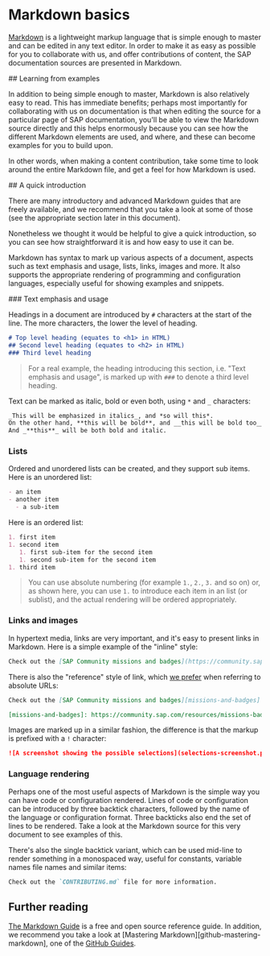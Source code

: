 # Markdown basics

[Markdown][markdown] is a lightweight markup language that is simple enough to master and can be edited in any text editor. In order to make it as easy as possible for you to collaborate with us, and offer contributions of content, the SAP documentation sources are presented in Markdown.

## Learning from examples

In addition to being simple enough to master, Markdown is also relatively easy to read. This has immediate benefits; perhaps most importantly for collaborating with us on documentation is that when editing the source for a particular page of SAP documentation, you'll be able to view the Markdown source directly and this helps enormously because you can see how the different Markdown elements are used, and where, and these can become examples for you to build upon.

In other words, when making a content contribution, take some time to look around the entire Markdown file, and get a feel for how Markdown is used.

## A quick introduction

There are many introductory and advanced Markdown guides that are freely available, and we recommend that you take a look at some of those (see the appropriate section later in this document).

Nonetheless we thought it would be helpful to give a quick introduction, so you can see how straightforward it is and how easy to use it can be.

Markdown has syntax to mark up various aspects of a document, aspects such as text emphasis and usage, lists, links, images and more. It also supports the appropriate rendering of programming and configuration languages, especially useful for showing examples and snippets.

### Text emphasis and usage

Headings in a document are introduced by `#` characters at the start of the line. The more characters, the lower the level of heading.

```markdown
# Top level heading (equates to <h1> in HTML)
## Second level heading (equates to <h2> in HTML)
### Third level heading
```

> For a real example, the heading introducing this section, i.e. "Text emphasis and usage", is marked up with `###` to denote a third level heading.

Text can be marked as italic, bold or even both, using `*` and `_` characters:

```markdown
_This will be emphasized in italics_, and *so will this*.
On the other hand, **this will be bold**, and __this will be bold too__.
And _**this**_ will be both bold and italic.
```

### Lists

Ordered and unordered lists can be created, and they support sub items. Here is an unordered list:

```markdown
- an item
- another item
  - a sub-item
```

Here is an ordered list:

```markdown
1. first item
1. second item
   1. first sub-item for the second item
   1. second sub-item for the second item
1. third item
```

> You can use absolute numbering (for example `1.`, `2.`, `3.` and so on) or, as shown here, you can use `1.` to introduce each item in an list (or sublist), and the actual rendering will be ordered appropriately.

### Links and images

In hypertext media, links are very important, and it's easy to present links in Markdown. Here is a simple example of the "inline" style:

```markdown
Check out the [SAP Community missions and badges](https://community.sap.com/resources/missions-badges) ...
```

There is also the "reference" style of link, which [we prefer](style-guidelines) when referring to absolute URLs:

```markdown
Check out the [SAP Community missions and badges][missions-and-badges] ...

[missions-and-badges]: https://community.sap.com/resources/missions-badges
```

Images are marked up in a similar fashion, the difference is that the markup is prefixed with a `!` character:

```markdown
![A screenshot showing the possible selections](selections-screenshot.png).
```

### Language rendering

Perhaps one of the most useful aspects of Markdown is the simple way you can have code or configuration rendered. Lines of code or configuration can be introduced by three backtick characters, followed by the name of the language or configuration format. Three backticks also end the set of lines to be rendered. Take a look at the Markdown source for this very document to see examples of this.

There's also the single backtick variant, which can be used mid-line to render something in a monospaced way, useful for constants, variable names file names and similar items:

```markdown
Check out the `CONTRIBUTING.md` file for more information.
```

## Further reading

[The Markdown Guide][markdownguide] is a free and open source reference guide. In addition, we recommend you take a look at [Mastering Markdown][github-mastering-markdown], one of the [GitHub Guides][github-guides].


[markdown]: https://en.wikipedia.org/wiki/Markdown
[markdownguide]: https://www.markdownguide.org/
[github-guides]: https://guides.github.com/
[github-guides-mastering-markdown]: https://guides.github.com/features/mastering-markdown/
